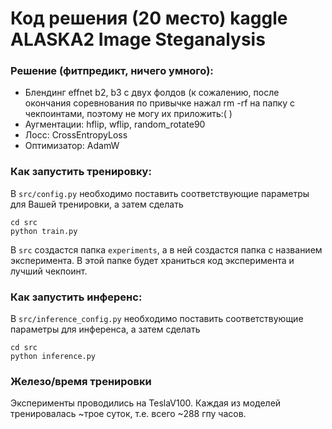# Код решения (20 место) kaggle ALASKA2 Image Steganalysis

### Решение (фитпредикт, ничего умного):

* Блендинг effnet b2, b3 с двух фолдов (к сожалению, после окончания соревнования по привычке нажал rm -rf на папку с чекпоинтами, поэтому не могу их приложить:( )
* Аугментации: hflip, wflip, random_rotate90
* Лосс: CrossEntropyLoss
* Оптимизатор: AdamW

### Как запустить тренировку:

В `src/config.py` необходимо поставить соответствующие параметры для Вашей тренировки, а затем сделать

``` 
cd src
python train.py
```

В `src`  создастся папка `experiments`, а в ней создастся папка с названием эксперимента. В этой папке будет храниться код эксперимента и лучший чекпоинт.

### Как запустить инференс:
В `src/inference_config.py` необходимо поставить соответствующие параметры для инференса, а затем сделать

``` 
cd src
python inference.py
```

### Железо/время тренировки

Эксперименты проводились на TeslaV100. Каждая из моделей тренировалась ~трое суток, т.е. всего ~288 гпу часов.
